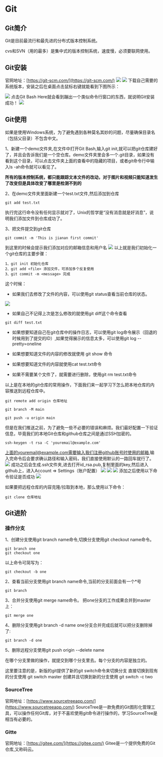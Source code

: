# Git
## Git简介
Git是目前最流行和最先进的分布式版本控制系统。

cvs和SVN（用的最多）是集中式的版本控制系统，速度慢，必须要联网使用。

## Git安装
官网地址：[https://git-scm.com/](https://git-scm.com/)
<img src="./images/1.png">
<img src="./images/2.png">
下载自己需要的系统版本，安装之后在桌面点击鼠标右键就能看到下图所示：

<img src="./images/3.png">
点击Git Bash Here就会看到蹦出一个类似命令行窗口的东西，就说明Git安装成功！
<img src="./images/4.png">

## Git使用
如果是使用Windows系统，为了避免遇到各种莫名其妙的问题，尽量确保目录名（包括父目录）不包含中文。

1、新建一个demo文件夹,在文件中打开Git Bash,输入git init,就可以把git仓库建好了，并且会告诉我们是一个空仓库。demo文件夹里会多一个.git目录，如果没有看到这个目录，可以点击文件夹上面的查看中的隐藏的项目，或者git命令行中输入ls -ah命令就可以看见了。

**所有的版本控制系统，都只能跟踪文本文件的改动，对于图片和视频只能知道发生了改变但是具体改变了哪里是检测不到的**

2、在demo文件夹里面新建一个test.txt文件,然后添加到仓库
```git
git add test.txt
```
执行完这行命令没有任何显示就对了，Unix的哲学是“没有消息就是好消息”，说明我们添加文件到仓库成功了。

3、把文件提交到git仓库
```git
git commit -m 'This is jianan first commit'
```
到这里的时候会提示我们添加对应的邮箱信息和用户名
<img src="./images/gitinfo.png">
以上就是我们初始化一个git仓库的主要步骤：
```
1、git init 初始化仓库
2、git add <file> 添加文件，可添加多个反复使用
3、git commit -m <message> 完成
```
这个时候：
- 如果我们去修改了文件的内容，可以使用git status查看当前仓库的状态。

<img src="./images/5.png"> 

- 如果自己不记得上次是怎么修改的就使用git diff这个命令查看

```git
git diff test.txt
```
- 如果想要知道自己在git仓库中的操作日志，可以使用git log命令展示（回退的时候用到了提交的ID）,如果觉得展示的信息太多，可以使用git log --pretty=oneline

- 如果想要知道文件的内容的修改就使用 git show 命令

- 如果想要知道文件的内容就使用cat test.txt命令

- 如果不需要某个文件了，就需要进行删除，使用git rm test.txt命令

以上是在本地的git仓库的常用操作，下面我们来一起学习下怎么把本地仓库的内容推送到远程仓库中。
```git
git remote add origin 仓库地址
```
```git
git branch -M main
```
```git
git push -u origin main
```

但是在我们推送之前，为了避免一些不必要的错误和麻烦。我们最好配置一下验证信息，毕竟我们的本地Git仓库和github仓库之间是通过SSH加密的。
```git
ssh-keygen -t rsa -C 'youremail@example.com'
```
上面的youremail@example.com需要输入我们注册github账号时使用的邮箱,输入完命令后会要求确认路径和输入密码，我们直接使用默认的一路回车就行了。
<img src="./images/6.png">
成功之后会生成.ssh文件夹,进去打开id_rsa.pub,复制里面的key,然后进入github上，进入Account => Settings（账户配置）
<img src="./images/7.png">
<img src="./images/8.png">
<img src="./images/9.png">
添加之后使用以下命令验证是否成功
<img src="./images/10.png">

如果要把远程仓库的内容克隆/拉取到本地，那么使用以下命令：
```git
git clone 仓库地址
```
## Git进阶
### 操作分支
1、创建分支使用git branch name命令,切换分支使用git checkout name命令。
```git
git branch one
git checkout one
```
以上命令可简写为：
```git
git checkout -b one
```
2、查看当前分支使用git branch name命令,当前的分支前面会有一个*号
```git
git branch
```
3、合并分支使用git merge name命令。
把one分支的工作成果合并到master上：
```git
git merge one
```
4、删除分支使用git branch -d name
one分支合并完成后就可以把分支删除掉了:
```git
git branch -d one
```
5、删除远程分支使用git push origin --delete name

在哪个分支里做的操作，就提交到哪个分支里去。每个分支的内容是独立的。

这里要注意的是，新版的git提供了新的git switch命令来切换分支
直接切换到现有的分支使用 git switch master
创建并且切换到新的分支使用 git switch -c two
### SourceTree
官网地址：[https://www.sourcetreeapp.com/](https://www.sourcetreeapp.com/)
SourceTree是一款免费的Git图形化管理工具，可以操作任何Git库，对于不喜欢使用git命令进行操作的，学习SourceTree是相当有必要的。
### Gitte
官网地址：[https://gitee.com/](https://gitee.com/)
Gitee是一个提供免费的Git仓库,又称码云。